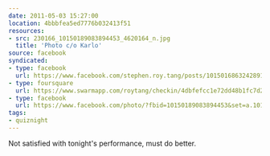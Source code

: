 ```yaml
---
date: 2011-05-03 15:27:00
location: 4bbbfea5ed7776b032413f51
resources:
- src: 230166_10150189083894453_4620164_n.jpg
  title: 'Photo c/o Karlo'
source: facebook
syndicated:
- type: facebook
  url: https://www.facebook.com/stephen.roy.tang/posts/10150168632428912
- type: foursquare
  url: https://www.swarmapp.com/roytang/checkin/4dbfefcc1e72dd48b1fc7d23
- type: facebook
  url: https://www.facebook.com/photo/?fbid=10150189083894453&set=a.10150122584789453
tags:
- quiznight
---
```


Not satisfied with tonight's performance, must do better.